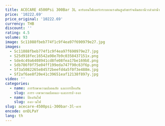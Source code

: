 ```yaml
---
title: ACECARE 4500Psi 300Bar 3L คาร์บอนไฟเบอร์กระบอกแรงดันสูงถังชาร์จเติมสถานีวาล์วดําน้ํา
price: '10222.69'
price_original: '10222.69'
currency: THB
discount: ''
rating: 4.5
volume: 93
image: Sc11088fbeb774f1c9f4ea97f690979e27.jpg
images:
  - Sc11088fbeb774f1c9f4ea97f690979e27.jpg
  - S25d918fec16542a98e7b9c0358437151x.png
  - Sde4c49a6408941cd8fe08fea17be169bE.png
  - Sdb786f0f75e04ff199eda747f90c63f6p.png
  - Sf3a5082265e84572beefd4a5f0f3e488m.jpg
  - Sf2af6ae8f20e41c39651eaf12138f897y.jpg
video: ''
categories:
  - name: การรักษาความปลอดภัย และการป้องกัน
    slug: การร-กษาความปลอดภ-และการป-องก
  - name: ป้องกันไฟ
    slug: องก-นไฟ
slug: acecare-4500psi-300bar-3l-คาร
encode: onDLPaY
lang: th
---
```

  